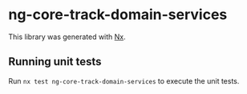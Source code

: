 # ng-core-track-domain-services

This library was generated with [Nx](https://nx.dev).

## Running unit tests

Run `nx test ng-core-track-domain-services` to execute the unit tests.
